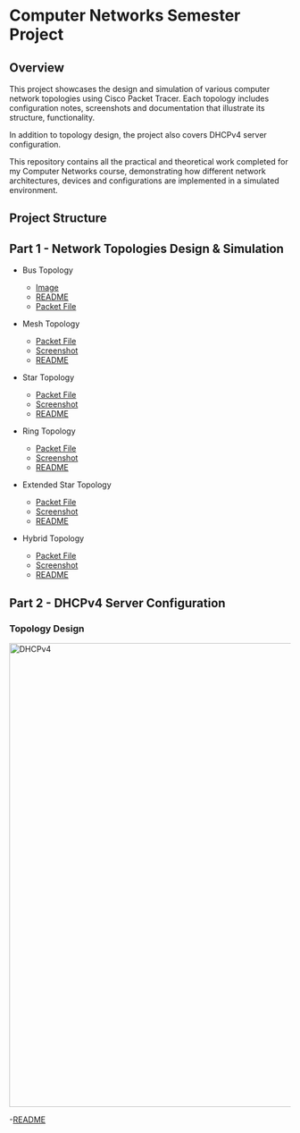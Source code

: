 # Computer Networks Semester Project

## Overview
This project showcases the design and simulation of various computer network topologies using Cisco Packet Tracer.
Each topology includes configuration notes, screenshots and documentation that illustrate its structure, functionality.

In addition to topology design, the project also covers DHCPv4 server configuration.

This repository contains all the practical and theoretical work completed for my Computer Networks course, demonstrating how different network architectures, devices and configurations are implemented in a simulated environment.

## Project Structure

## Part 1 - Network Topologies Design & Simulation

- Bus Topology
  - [Image](network-topologies/Bus/bus-topology.png)
  - [README](network-topologies/Bus/README.md)
  - [Packet File](network-topologies/Bus/bus.pkt)

- Mesh Topology
  - [Packet File](network-topologies/Bus/bus.pkt)
  - [Screenshot](network-topologies/Bus/bus-topology.png)
  - [README](network-topologies/Bus/README.md)

- Star Topology
  - [Packet File](network-topologies/Bus/bus.pkt)
  - [Screenshot](network-topologies/Bus/bus-topology.png)
  - [README](network-topologies/Bus/README.md)

- Ring Topology
  - [Packet File](network-topologies/Bus/bus.pkt)
  - [Screenshot](network-topologies/Bus/bus-topology.png)
  - [README](network-topologies/Bus/README.md)

- Extended Star Topology
  - [Packet File](network-topologies/Bus/bus.pkt)
  - [Screenshot](network-topologies/Bus/bus-topology.png)
  - [README](network-topologies/Bus/README.md)

- Hybrid Topology
  - [Packet File](network-topologies/Bus/bus.pkt)
  - [Screenshot](network-topologies/Bus/bus-topology.png)
  - [README](network-topologies/Bus/README.md)

## Part 2 - DHCPv4 Server Configuration
### Topology Design
<img width="2001" height="830" alt="DHCPv4" src="https://github.com/user-attachments/assets/3de900f9-0b61-4401-849b-be082aae279d" />

  -[README](network-topologies/)


